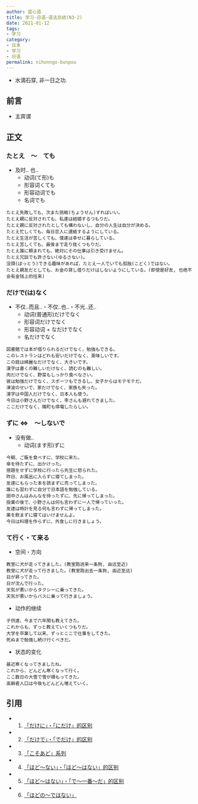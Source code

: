 ```yaml
---
author: 蓝心语
title: 学习-日语-语法总结(N3-2)
date: 2021-01-12 
tags:
- 学习
category: 
- 日本
- 学习
- 日语
permalink: nihonngo-bunpou
---
```

- 水滴石穿, 非一日之功.
<!-- more -->

## 前言
- 主宾谓



## 正文
### たとえ　〜　ても
- 及时.. 也..
  - 动词(て形)も
  - 形容词くても
  - 形容动词でも
  - 名词でも

```
たとえ失敗しても、次また挑戦(ちょうせん)すればいい。
たとえ親に反対されても、私達は結婚するつもりだ。
たとえ親に反対されたとしても構わないし、自分の人生は自分が決める。
たとえ忙しくても、毎日恋人に連絡するようにしている。
たとえ生活が苦しくても、僕達は幸せに暮らしている。
たとえ苦しくても、最後まで走り抜くつもりだ。
たとえ誰に頼まれても、絶対にその仕事は引き受けません。
たとえ冗談でも許さない(ゆるさない)。
没頭(ぼっとう)できる趣味があれば、たとえ一人でいても孤独(こどく)ではない。
たとえ親友だとしても、お金の貸し借りだけはしないようにしている。(即使是好友, 也绝不会有金钱上的往来)
```

### だけで(は)なく
- 不仅..而且..・不仅..也..・不光..还..
  - 动词(普通形)だけでなく
  - 形容词だけでなく
  - 形容动词 + なだけでなく
  - 名だけでなく

```
図書館では本が借りられるだけでなく、勉強もできる。
このレストランはどれも安いだけでなく、美味しいです。
この庭は綺麗なだけでなく、大きいです。
漢字は書くの難しいだけなく、読むのも難しい。
肉だけでなく、野菜もしっかり食べなさい。
彼は勉強だけでなく、スポーツもできるし、女子からはモテモテだ。
津波のせいで、家だけでなく、家族も失った。
漢字は中国人だけでなく、日本人も使う。
今日は小野さんだけでなく、李さんも遅れてきました。
ここだけでなく、隣町も停電したらしい。

```

### ずに <=>　〜しないで
- 没有做..
  - 动词(ます形)ずに

```
今朝、ご飯を食べすに、学校に来た。
傘を待たずに、出かけった。
宿題をせずに学校に行ったら先生に怒られた。
昨日、お風呂に入らずに寝てしまった。
友達にもらった本を読まずに売ってしまった。
誰にも習わずに自分で日本語を勉強している。
田中さんはみんなを待ったずに、先に帰ってしまった。
授業の後で、小野さんは何も言わずに一人で帰っていった。
友達は時計を見る何も言わずに帰ってしまった。
薬を飲まずに寝てはいけませんよ。
今日は料理を作らずに、外食しに行きましょう。

```

### て行く・て来る
- 空间・方向

```
教室に犬が走ってきました。(教室跑进来一条狗, 由远至近)
教室に犬が走って行きました。(教室跑出去一条狗, 由近至远)
日が昇ってきた。
日が沈んで行った。
天気が悪いからタクシーに乗ってきた。
天気が悪いからバスに乗って行きましょう。
```

- 动作的继续

```
子供達、今まで六年間も教えてきた。 
これからも、ずっと教えていくつもりだ。
大学を卒業して以来、ずっとここで仕事をしてきた。  
死ぬまで勉強し続け行くべきだ。
```

- 状态的变化

```
最近寒くなってきましたね。
これから、どんどん寒くなって行く。
ここ数日の大雪で雪が積もってきた。
高齢者人口は今後もどんどん増えていく。

```

[^1]: [「だけに」・「にだけ」的区别](https://www.zhihu.com/question/52293616)
[^2]: [「だけで」・「でだけ」的区别](https://jp.hjenglish.com/new/p12886/)
[^3]: [「こそあど」系列](https://xn--3kq3hlnz13dlw7bzic.jp/directive/)
[^4]: [「ほど〜ない」・「ほど〜はない」的区别](https://avalon1119.pixnet.net/blog/post/457874363)
[^5]: [「ほど〜はない」・「で〜一番〜だ」的区别](https://japanese-teacher.tanosuke.com/2018/11/20/hodo-nai/)
[^6]: [「ほどの〜ではない」](https://nihongonosensei.net/?p=22476)

## 引用
- 1. [「だけに」・「にだけ」的区别](https://www.zhihu.com/question/52293616)
- 2. [「だけで」・「でだけ」的区别](https://jp.hjenglish.com/new/p12886/) 
- 3. [「こそあど」系列](https://xn--3kq3hlnz13dlw7bzic.jp/directive/)
- 4. [「ほど〜ない」・「ほど〜はない」的区别](https://avalon1119.pixnet.net/blog/post/457874363)
- 5. [「ほど〜はない」・「で〜一番〜だ」的区别](https://japanese-teacher.tanosuke.com/2018/11/20/hodo-nai/)
- 6. [「ほどの〜ではない」](https://nihongonosensei.net/?p=22476)